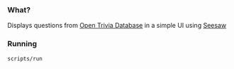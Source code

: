 ### What?
Displays questions from [Open Trivia Database](https://opentdb.com/) in a simple UI using [Seesaw](https://github.com/clj-commons/seesaw)

### Running
`scripts/run`
